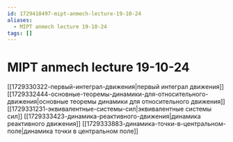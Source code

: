 ```yaml
---
id: 1729410497-mipt-anmech-lecture-19-10-24
aliases:
  - MIPT anmech lecture 19-10-24
tags: []
---
```


# MIPT anmech lecture 19-10-24
[[1729330322-первый-интеграл-движения|первый интеграл движения]]
[[1729332444-основные-теоремы-динамики-для-относительного-движения|основные теоремы динамики для относительного движения]]
[[1729331231-эквивалентные-системы-сил|эквивалентные системы сил]]
[[1729333423-динамика-реактивного-движения|динамика реактивного движения]]
[[1729333883-динамика-точки-в-центральном-поле|динамика точки в центральном поле]]
